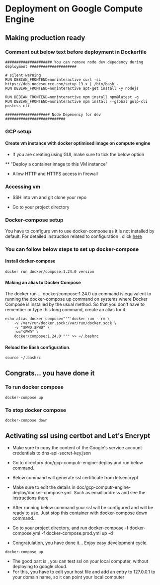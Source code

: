 # Deployment on Google Compute Engine

## Making production ready

### Comment out below text before deployment in Dockerfile

```docker
##################### You can remove node dev depedency during deployment #####################

# silent warning  
RUN DEBIAN_FRONTEND=noninteractive curl -sL https://deb.nodesource.com/setup_13.x | /bin/bash - 
RUN DEBIAN_FRONTEND=noninteractive apt-get install -y nodejs

RUN DEBIAN_FRONTEND=noninteractive npm install npm@latest -g
RUN DEBIAN_FRONTEND=noninteractive npm install --global gulp-cli postcss-cli

#################### Node Depenency for dev ###########################
```

### GCP setup

#### Create vm instance with docker optimised image on compute engine

* If you are creating using GUI, make sure to tick the below option

** "Deploy a container image to this VM instance"

* Allow HTTP and HTTPS access in firewall

### Accessing vm

* SSH into vm and git clone your repo

* Go to your project directory

### Docker-compose setup

You have to configure vm to use docker-compose as it is not installed by default. 
For detailed instruction related to configuration , click [here](https://cloud.google.com/community/tutorials/docker-compose-on-container-optimized-os)

### You can follow below steps to set up docker-compose

#### Install docker-compose 

```docker
docker run docker/compose:1.24.0 version
```

#### Making an alias to Docker Compose

The docker run ... docker/compose:1.24.0 up command is equivalent to running the docker-compose up command on systems where Docker Compose is installed by the usual method.
So that you don't have to remember or type this long command, create an alias for it.

```docker
echo alias docker-compose="'"'docker run --rm \
    -v /var/run/docker.sock:/var/run/docker.sock \
    -v "$PWD:$PWD" \
    -w="$PWD" \
    docker/compose:1.24.0'"'" >> ~/.bashrc
```

#### Reload the Bash configuration.

```docker
source ~/.bashrc
```

## Congrats... you have done it

### To run docker compose

```docker
docker-compose up
```

### To stop docker compose

```docker
docker-compose down
```

## Activating ssl using certbot and Let's Encrypt

* Make sure to copy the content of the Google's service account credentials to dns-api-secret-key.json

* Go to directory doc/gcp-computr-engine-deploy and run below command.
  
* Below command will generate ssl certificate from letsencrypt

* Make sure to edit the details in doc/gcp-computr-engine-deploy/docker-compose.yml. Such as email address and see the instructions there

* After running below command your ssl will be configured and will be ready to use. Just stop this container with docker-compose down command.

* Go to your project directory, and run docker-compose -f docker-compose.yml -f docker-compose.prod.yml up -d

* Congratulation, you have done it... Enjoy easy development cycle.
  
```docker
docker-compose up
```

* The good part is , you can test ssl on your local computer, without deploying to google cloud.
* For this, you have to edit your host file and add an entry to 127.0.0.1 to your domain name, so it can point your local computer
